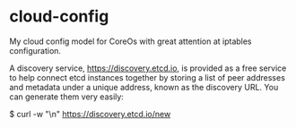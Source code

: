 # cloud-config
My cloud config model for CoreOs with great attention at iptables configuration.

A discovery service, https://discovery.etcd.io, is provided as a free service to help connect etcd instances together by storing a list of peer addresses and metadata under a unique address, known as the discovery URL. You can generate them very easily:

$ curl -w "\n" https://discovery.etcd.io/new


